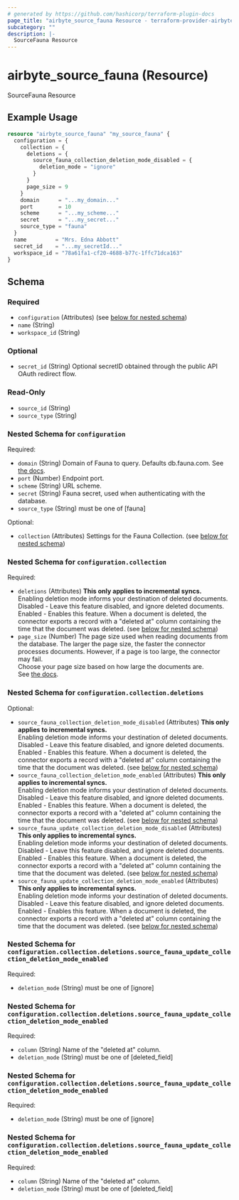 ```yaml
---
# generated by https://github.com/hashicorp/terraform-plugin-docs
page_title: "airbyte_source_fauna Resource - terraform-provider-airbyte"
subcategory: ""
description: |-
  SourceFauna Resource
---
```


# airbyte_source_fauna (Resource)

SourceFauna Resource

## Example Usage

```terraform
resource "airbyte_source_fauna" "my_source_fauna" {
  configuration = {
    collection = {
      deletions = {
        source_fauna_collection_deletion_mode_disabled = {
          deletion_mode = "ignore"
        }
      }
      page_size = 9
    }
    domain      = "...my_domain..."
    port        = 10
    scheme      = "...my_scheme..."
    secret      = "...my_secret..."
    source_type = "fauna"
  }
  name         = "Mrs. Edna Abbott"
  secret_id    = "...my_secretId..."
  workspace_id = "78a61fa1-cf20-4688-b77c-1ffc71dca163"
}
```

<!-- schema generated by tfplugindocs -->
## Schema

### Required

- `configuration` (Attributes) (see [below for nested schema](#nestedatt--configuration))
- `name` (String)
- `workspace_id` (String)

### Optional

- `secret_id` (String) Optional secretID obtained through the public API OAuth redirect flow.

### Read-Only

- `source_id` (String)
- `source_type` (String)

<a id="nestedatt--configuration"></a>
### Nested Schema for `configuration`

Required:

- `domain` (String) Domain of Fauna to query. Defaults db.fauna.com. See <a href=https://docs.fauna.com/fauna/current/learn/understanding/region_groups#how-to-use-region-groups>the docs</a>.
- `port` (Number) Endpoint port.
- `scheme` (String) URL scheme.
- `secret` (String) Fauna secret, used when authenticating with the database.
- `source_type` (String) must be one of [fauna]

Optional:

- `collection` (Attributes) Settings for the Fauna Collection. (see [below for nested schema](#nestedatt--configuration--collection))

<a id="nestedatt--configuration--collection"></a>
### Nested Schema for `configuration.collection`

Required:

- `deletions` (Attributes) <b>This only applies to incremental syncs.</b> <br>
Enabling deletion mode informs your destination of deleted documents.<br>
Disabled - Leave this feature disabled, and ignore deleted documents.<br>
Enabled - Enables this feature. When a document is deleted, the connector exports a record with a "deleted at" column containing the time that the document was deleted. (see [below for nested schema](#nestedatt--configuration--collection--deletions))
- `page_size` (Number) The page size used when reading documents from the database. The larger the page size, the faster the connector processes documents. However, if a page is too large, the connector may fail. <br>
Choose your page size based on how large the documents are. <br>
See <a href="https://docs.fauna.com/fauna/current/learn/understanding/types#page">the docs</a>.

<a id="nestedatt--configuration--collection--deletions"></a>
### Nested Schema for `configuration.collection.deletions`

Optional:

- `source_fauna_collection_deletion_mode_disabled` (Attributes) <b>This only applies to incremental syncs.</b> <br>
Enabling deletion mode informs your destination of deleted documents.<br>
Disabled - Leave this feature disabled, and ignore deleted documents.<br>
Enabled - Enables this feature. When a document is deleted, the connector exports a record with a "deleted at" column containing the time that the document was deleted. (see [below for nested schema](#nestedatt--configuration--collection--deletions--source_fauna_collection_deletion_mode_disabled))
- `source_fauna_collection_deletion_mode_enabled` (Attributes) <b>This only applies to incremental syncs.</b> <br>
Enabling deletion mode informs your destination of deleted documents.<br>
Disabled - Leave this feature disabled, and ignore deleted documents.<br>
Enabled - Enables this feature. When a document is deleted, the connector exports a record with a "deleted at" column containing the time that the document was deleted. (see [below for nested schema](#nestedatt--configuration--collection--deletions--source_fauna_collection_deletion_mode_enabled))
- `source_fauna_update_collection_deletion_mode_disabled` (Attributes) <b>This only applies to incremental syncs.</b> <br>
Enabling deletion mode informs your destination of deleted documents.<br>
Disabled - Leave this feature disabled, and ignore deleted documents.<br>
Enabled - Enables this feature. When a document is deleted, the connector exports a record with a "deleted at" column containing the time that the document was deleted. (see [below for nested schema](#nestedatt--configuration--collection--deletions--source_fauna_update_collection_deletion_mode_disabled))
- `source_fauna_update_collection_deletion_mode_enabled` (Attributes) <b>This only applies to incremental syncs.</b> <br>
Enabling deletion mode informs your destination of deleted documents.<br>
Disabled - Leave this feature disabled, and ignore deleted documents.<br>
Enabled - Enables this feature. When a document is deleted, the connector exports a record with a "deleted at" column containing the time that the document was deleted. (see [below for nested schema](#nestedatt--configuration--collection--deletions--source_fauna_update_collection_deletion_mode_enabled))

<a id="nestedatt--configuration--collection--deletions--source_fauna_collection_deletion_mode_disabled"></a>
### Nested Schema for `configuration.collection.deletions.source_fauna_update_collection_deletion_mode_enabled`

Required:

- `deletion_mode` (String) must be one of [ignore]


<a id="nestedatt--configuration--collection--deletions--source_fauna_collection_deletion_mode_enabled"></a>
### Nested Schema for `configuration.collection.deletions.source_fauna_update_collection_deletion_mode_enabled`

Required:

- `column` (String) Name of the "deleted at" column.
- `deletion_mode` (String) must be one of [deleted_field]


<a id="nestedatt--configuration--collection--deletions--source_fauna_update_collection_deletion_mode_disabled"></a>
### Nested Schema for `configuration.collection.deletions.source_fauna_update_collection_deletion_mode_enabled`

Required:

- `deletion_mode` (String) must be one of [ignore]


<a id="nestedatt--configuration--collection--deletions--source_fauna_update_collection_deletion_mode_enabled"></a>
### Nested Schema for `configuration.collection.deletions.source_fauna_update_collection_deletion_mode_enabled`

Required:

- `column` (String) Name of the "deleted at" column.
- `deletion_mode` (String) must be one of [deleted_field]


